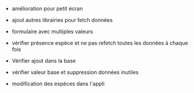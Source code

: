 - amélioration pour petit écran
- ajout autres librairies pour fetch données
- formulaire avec multiples valeurs

- vérifier présence espèce et ne pas refetch toutes les données à chaque fois
- Vérifier ajout dans la base
- vérifier valeur base et suppression données inutiles

- modification des espèces dans l'appli
